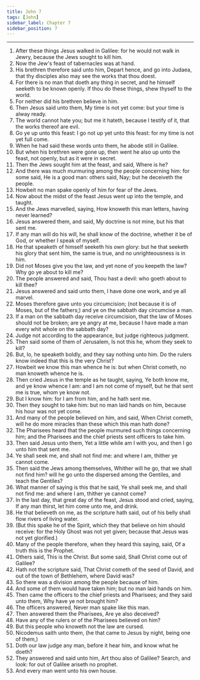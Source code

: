 ```yaml
---
title: John 7
tags: [John]
sidebar_label: Chapter 7
sidebar_position: 7
---
```


---
1. After these things Jesus walked in Galilee: for he would not walk in Jewry, because the Jews sought to kill him.
2. Now the Jew's feast of tabernacles was at hand.
3. His brethren therefore said unto him, Depart hence, and go into Judaea, that thy disciples also may see the works that thou doest.
4. For there is no man that doeth any thing in secret, and he himself seeketh to be known openly. If thou do these things, shew thyself to the world.
5. For neither did his brethren believe in him.
6. Then Jesus said unto them, My time is not yet come: but your time is alway ready.
7. The world cannot hate you; but me it hateth, because I testify of it, that the works thereof are evil.
8. Go ye up unto this feast: I go not up yet unto this feast: for my time is not yet full come.
9. When he had said these words unto them, he abode still in Galilee.
10. But when his brethren were gone up, then went he also up unto the feast, not openly, but as it were in secret.
11. Then the Jews sought him at the feast, and said, Where is he?
12. And there was much murmuring among the people concerning him: for some said, He is a good man: others said, Nay; but he deceiveth the people.
13. Howbeit no man spake openly of him for fear of the Jews.
14. Now about the midst of the feast Jesus went up into the temple, and taught.
15. And the Jews marvelled, saying, How knoweth this man letters, having never learned?
16. Jesus answered them, and said, My doctrine is not mine, but his that sent me.
17. If any man will do his will, he shall know of the doctrine, whether it be of God, or whether I speak of myself.
18. He that speaketh of himself seeketh his own glory: but he that seeketh his glory that sent him, the same is true, and no unrighteousness is in him.
19. Did not Moses give you the law, and yet none of you keepeth the law? Why go ye about to kill me?
20. The people answered and said, Thou hast a devil: who goeth about to kill thee?
21. Jesus answered and said unto them, I have done one work, and ye all marvel.
22. Moses therefore gave unto you circumcision; (not because it is of Moses, but of the fathers;) and ye on the sabbath day circumcise a man.
23. If a man on the sabbath day receive circumcision, that the law of Moses should not be broken; are ye angry at me, because I have made a man every whit whole on the sabbath day?
24. Judge not according to the appearance, but judge righteous judgment.
25. Then said some of them of Jerusalem, Is not this he, whom they seek to kill?
26. But, lo, he speaketh boldly, and they say nothing unto him. Do the rulers know indeed that this is the very Christ?
27. Howbeit we know this man whence he is: but when Christ cometh, no man knoweth whence he is.
28. Then cried Jesus in the temple as he taught, saying, Ye both know me, and ye know whence I am: and I am not come of myself, but he that sent me is true, whom ye know not.
29. But I know him: for I am from him, and he hath sent me.
30. Then they sought to take him: but no man laid hands on him, because his hour was not yet come.
31. And many of the people believed on him, and said, When Christ cometh, will he do more miracles than these which this man hath done?
32. The Pharisees heard that the people murmured such things concerning him; and the Pharisees and the chief priests sent officers to take him.
33. Then said Jesus unto them, Yet a little while am I with you, and then I go unto him that sent me.
34. Ye shall seek me, and shall not find me: and where I am, thither ye cannot come.
35. Then said the Jews among themselves, Whither will he go, that we shall not find him? will he go unto the dispersed among the Gentiles, and teach the Gentiles?
36. What manner of saying is this that he said, Ye shall seek me, and shall not find me: and where I am, thither ye cannot come?
37. In the last day, that great day of the feast, Jesus stood and cried, saying, If any man thirst, let him come unto me, and drink.
38. He that believeth on me, as the scripture hath said, out of his belly shall flow rivers of living water.
39. (But this spake he of the Spirit, which they that believe on him should receive: for the Holy Ghost was not yet given; because that Jesus was not yet glorified.)
40. Many of the people therefore, when they heard this saying, said, Of a truth this is the Prophet.
41. Others said, This is the Christ. But some said, Shall Christ come out of Galilee?
42. Hath not the scripture said, That Christ cometh of the seed of David, and out of the town of Bethlehem, where David was?
43. So there was a division among the people because of him.
44. And some of them would have taken him; but no man laid hands on him.
45. Then came the officers to the chief priests and Pharisees; and they said unto them, Why have ye not brought him?
46. The officers answered, Never man spake like this man.
47. Then answered them the Pharisees, Are ye also deceived?
48. Have any of the rulers or of the Pharisees believed on him?
49. But this people who knoweth not the law are cursed.
50. Nicodemus saith unto them, (he that came to Jesus by night, being one of them,)
51. Doth our law judge any man, before it hear him, and know what he doeth?
52. They answered and said unto him, Art thou also of Galilee? Search, and look: for out of Galilee ariseth no prophet.
53. And every man went unto his own house.